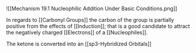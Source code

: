 ![[Mechanism 19.1 Nucleophilic Addition Under Basic Conditions.png]]

In regards to [[Carbonyl Groups]] the carbon of the group is partially positive from the effects of [[Induction]]; that is a good candidate to attract the negatively charged [[Electrons]] of a [[Nucleophiles]].

The ketone is converted into an [[sp3-Hybridized Orbitals]] 